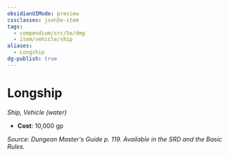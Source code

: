 ```yaml
---
obsidianUIMode: preview
cssclasses: json5e-item
tags:
  - compendium/src/5e/dmg
  - item/vehicle/ship
aliases:
  - Longship
dg-publish: true
---
```

# Longship
*Ship, Vehicle (water)*  

- **Cost**: 10,000 gp

*Source: Dungeon Master's Guide p. 119. Available in the SRD and the Basic Rules.*